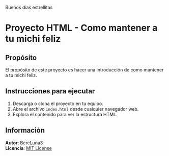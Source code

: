 Buenos dias estrellitas


# Proyecto HTML - Como mantener a tu michi feliz

## Propósito

El propósito de este proyecto es hacer una introducción de como mantener a tu michi feliz.

## Instrucciones para ejecutar

1. Descarga o clona el proyecto en tu equipo.
2. Abre el archivo `index.html` desde cualquier navegador web.
3. Explora el contenido para ver la estructura HTML.

## Información

**Autor**: BereLuna3  
**Licencia**: [MIT License](./LICENSE)
